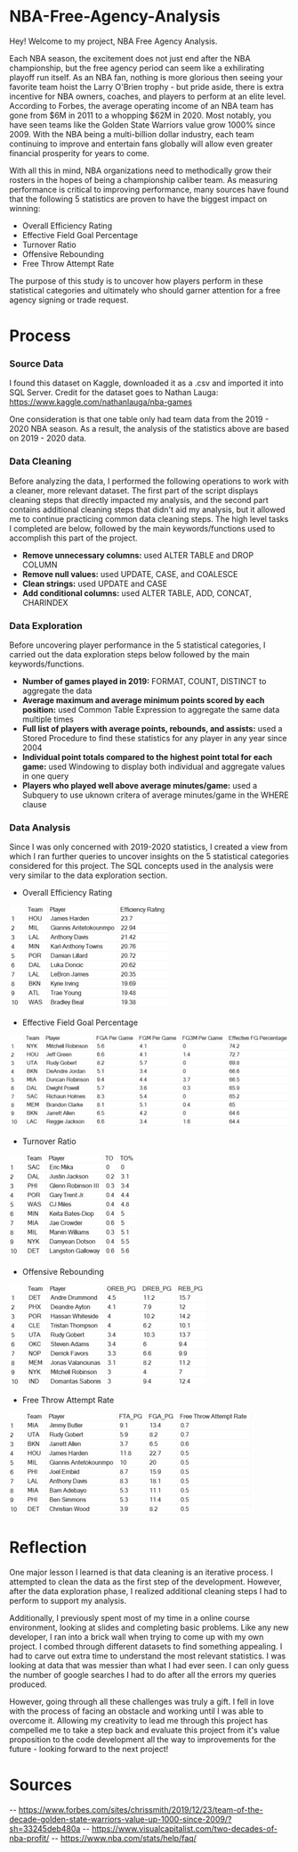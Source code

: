 # NBA-Free-Agency-Analysis

Hey! Welcome to my project, NBA Free Agency Analysis. 

Each NBA season, the excitement does not just end after the NBA championship, but the free agency period can seem like a exhilirating playoff run itself. As an NBA fan, nothing is more glorious then seeing your favorite team hoist the Larry O'Brien trophy - but pride aside, there is extra incentive for NBA owners, coaches, and players to perform at an elite level. According to Forbes, the average operating income of an NBA team has gone from $6M in 2011 to a whopping $62M in 2020. Most notably, you have seen teams like the Golden State Warriors value grow 1000% since 2009. With the NBA being a multi-billion dollar industry, each team continuing to improve and entertain fans globally will allow even greater financial prosperity for years to come.

With all this in mind, NBA organizations need to methodically grow their rosters in the hopes of being a championship caliber team. As measuring performance is critical to improving performance, many sources have found that the following 5 statistics are proven to have the biggest impact on winning:

- Overall Efficiency Rating
- Effective Field Goal Percentage
- Turnover Ratio
- Offensive Rebounding
- Free Throw Attempt Rate

The purpose of this study is to uncover how players perform in these statistical categories and ultimately who should garner attention for a free agency signing or trade request.

# Process

### Source Data

I found this dataset on Kaggle, downloaded it as a .csv and imported it into SQL Server. Credit for the dataset goes to Nathan Lauga: https://www.kaggle.com/nathanlauga/nba-games

One consideration is that one table only had team data from the 2019 - 2020 NBA season. As a result, the analysis of the statistics above are based on 2019 - 2020 data.

### Data Cleaning

Before analyzing the data, I performed the following operations to work with a cleaner, more relevant dataset. The first part of the script displays cleaning steps that directly impacted my analysis, and the second part contains additional cleaning steps that didn't aid my analysis, but it allowed me to continue practicing common data cleaning steps. The high level tasks I completed are below, followed by the main keywords/functions used to accomplish this part of the project.

- **Remove unnecessary columns:** used ALTER TABLE and DROP COLUMN
- **Remove null values:** used UPDATE, CASE, and COALESCE
- **Clean strings:** used UPDATE and CASE
- **Add conditional columns:** used ALTER TABLE, ADD, CONCAT, CHARINDEX

### Data Exploration

Before uncovering player performance in the 5 statistical categories, I carried out the data exploration steps below followed by the main keywords/functions.

- **Number of games played in 2019:** FORMAT, COUNT, DISTINCT to aggregate the data
- **Average maximum and average minimum points scored by each position:** used Common Table Expression to aggregate the same data multiple times
- **Full list of players with average points, rebounds, and assists:** used a Stored Procedure to find these statistics for any player in any year since 2004
- **Individual point totals compared to the highest point total for each game:** used Windowing to display both individual and aggregate values in one query
- **Players who played well above average minutes/game:** used a Subquery to use uknown critera of average minutes/game in the WHERE clause

### Data Analysis

Since I was only concerned with 2019-2020 statistics, I created a view from which I ran further queries to uncover insights on the 5 statistical categories considered for this project. The SQL concepts used in the analysis were very similar to the data exploration section.

- Overall Efficiency Rating

![](https://github.com/jason-paulose/NBA-Free-Agency-Analysis/blob/main/Efficiency%20Ratings.png)

- Effective Field Goal Percentage

![](https://github.com/jason-paulose/NBA-Free-Agency-Analysis/blob/main/effective%20FG%20percentage.png)

- Turnover Ratio

![](https://github.com/jason-paulose/NBA-Free-Agency-Analysis/blob/main/turnover%20ratio.png)

- Offensive Rebounding

![](https://github.com/jason-paulose/NBA-Free-Agency-Analysis/blob/main/offenseive%20rebounding.png)

- Free Throw Attempt Rate

![](https://github.com/jason-paulose/NBA-Free-Agency-Analysis/blob/main/free%20throw%20attempt%20rate.png)

# Reflection

One major lesson I learned is that data cleaning is an iterative process. I attempted to clean the data as the first step of the development. However, after the data exploration phase, I realized additional cleaning steps I had to perform to support my analysis.

Additionally, I previously spent most of my time in a online course environment, looking at slides and completing basic problems. Like any new developer, I ran into a brick wall when trying to come up with my own project. I combed through different datasets to find something appealing. I had to carve out extra time to understand the most relevant statistics. I was looking at data that was messier than what I had ever seen. I can only guess the number of google searches I had to do after all the errors my queries produced.

However, going through all these challenges was truly a gift. I fell in love with the process of facing an obstacle and working until I  was able to overcome it. Allowing my creativity to lead me through this project has compelled me to take a step back and evaluate this project from it's value proposition to the code development all the way to improvements for the future - looking forward to the next project!

# Sources
-- https://www.forbes.com/sites/chrissmith/2019/12/23/team-of-the-decade-golden-state-warriors-value-up-1000-since-2009/?sh=33245deb480a
-- https://www.visualcapitalist.com/two-decades-of-nba-profit/
-- https://www.nba.com/stats/help/faq/
